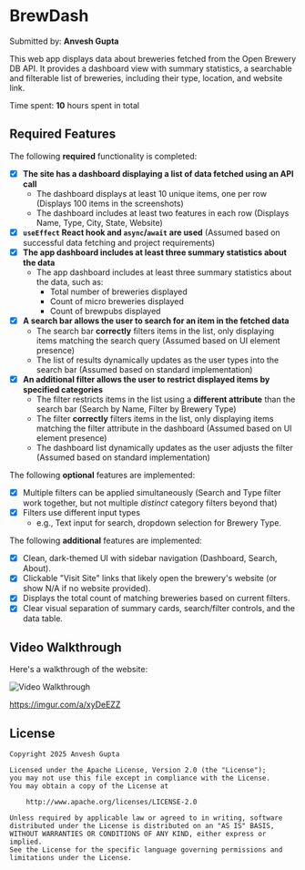 # BrewDash

Submitted by: **Anvesh Gupta**

This web app displays data about breweries fetched from the Open Brewery DB API. It provides a dashboard view with summary statistics, a searchable and filterable list of breweries, including their type, location, and website link.

Time spent: **10** hours spent in total 

## Required Features

The following **required** functionality is completed:

- [x] **The site has a dashboard displaying a list of data fetched using an API call**
  - The dashboard displays at least 10 unique items, one per row (Displays 100 items in the screenshots)
  - The dashboard includes at least two features in each row (Displays Name, Type, City, State, Website)
- [x] **`useEffect` React hook and `async`/`await` are used** (Assumed based on successful data fetching and project requirements)
- [x] **The app dashboard includes at least three summary statistics about the data**
  - The app dashboard includes at least three summary statistics about the data, such as:
    - Total number of breweries displayed
    - Count of micro breweries displayed
    - Count of brewpubs displayed
- [x] **A search bar allows the user to search for an item in the fetched data**
  - The search bar **correctly** filters items in the list, only displaying items matching the search query (Assumed based on UI element presence)
  - The list of results dynamically updates as the user types into the search bar (Assumed based on standard implementation)
- [x] **An additional filter allows the user to restrict displayed items by specified categories**
  - The filter restricts items in the list using a **different attribute** than the search bar (Search by Name, Filter by Brewery Type)
  - The filter **correctly** filters items in the list, only displaying items matching the filter attribute in the dashboard (Assumed based on UI element presence)
  - The dashboard list dynamically updates as the user adjusts the filter (Assumed based on standard implementation)

The following **optional** features are implemented:

- [x] Multiple filters can be applied simultaneously (Search and Type filter work together, but not multiple *distinct* category filters beyond that)
- [x] Filters use different input types
  - e.g., Text input for search, dropdown selection for Brewery Type.

The following **additional** features are implemented:

* [x] Clean, dark-themed UI with sidebar navigation (Dashboard, Search, About).
* [x] Clickable "Visit Site" links that likely open the brewery's website (or show N/A if no website provided).
* [x] Displays the total count of matching breweries based on current filters.
* [x] Clear visual separation of summary cards, search/filter controls, and the data table.

## Video Walkthrough

Here's a walkthrough of the website:

<img src='https://imgur.com/a/xyDeEZZ.gif' title='Video Walkthrough' width='' alt='Video Walkthrough' />

https://imgur.com/a/xyDeEZZ




## License

    Copyright 2025 Anvesh Gupta

    Licensed under the Apache License, Version 2.0 (the "License");
    you may not use this file except in compliance with the License.
    You may obtain a copy of the License at

        http://www.apache.org/licenses/LICENSE-2.0

    Unless required by applicable law or agreed to in writing, software
    distributed under the License is distributed on an "AS IS" BASIS,
    WITHOUT WARRANTIES OR CONDITIONS OF ANY KIND, either express or implied.
    See the License for the specific language governing permissions and
    limitations under the License.